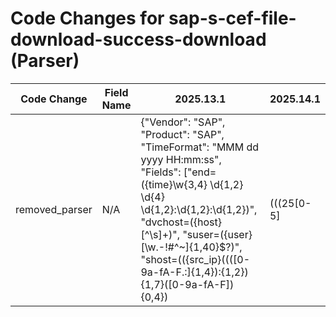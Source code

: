# Code Changes for sap-s-cef-file-download-success-download (Parser)

| Code Change | Field Name | 2025.13.1 | 2025.14.1 |
|-------------|------------|-----------|------------|
| removed_parser | N/A | {"Vendor": "SAP", "Product": "SAP", "TimeFormat": "MMM dd yyyy HH:mm:ss", "Fields": ["end=({time}\w{3,4} \d{1,2} \d{4} \d{1,2}:\d{1,2}:\d{1,2})", "dvchost=({host}[^\s]+)", "suser=({user}[\w\.\-\!\#\^\~]{1,40}\$?)", "shost=(({src_ip}((([0-9a-fA-F.:]{1,4}):{1,2}){1,7}([0-9a-fA-F]){0,4})|(((25[0-5]|(2[0-4]|1\d|[0-9]|)\d)\.?\b){4}))(:({src_port}\d+))?|({src_host}[\w.-]+))\s", "msg=({additional_info}[^=]+?)\s*\w+=", "dvc=({dest_ip}((([0-9a-fA-F.]{0,4}):{1,2}){1,7}([0-9a-fA-F]){0,4})|(((25[0-5]|(2[0-4]|1\d|[0-9]|)\d)\.?\b){4}))(:({dest_port}\d+))?", "duser=({account_name}[^\s]+)", "cat=({category}[^=]+?)\s*\w+=", "SECUDE\|C-Bus\|[^\|]+\|(|({activity_id}[^\|]+))\|(|(-|({event_name}[^\|]+)))\|", "fname=({file_path}({file_dir}[^\"]+?[\\\/]+)(\\|({file_name}[^\"\\\/]+?(\.({file_ext}\w+))?)?))\s*$"], "Name": "sap-s-cef-file-download-success-download", "ParserVersion": "v1.0.0", "Conditions": ["CEF:", "|SECUDE|C-Bus|", "|AUY|Download to File|"]} | N/A |